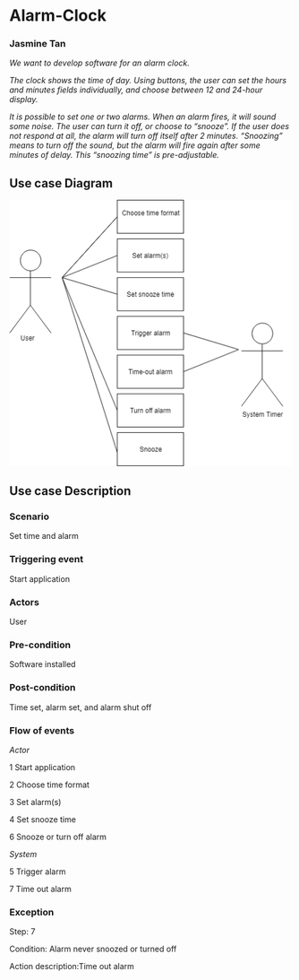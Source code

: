 # Alarm-Clock

### Jasmine Tan

*We want to develop software for an alarm clock.*

*The clock shows the time of day. Using buttons, the user can set the hours and minutes fields individually, and choose between 12 and 24-hour display.*

*It is possible to set one or two alarms. When an alarm fires, it will sound some noise. The user can turn it off, or choose to “snooze”. If the user does not respond at all, the alarm will turn off itself after 2 minutes. “Snoozing” means to turn off the sound, but the alarm will fire again after some minutes of delay. This “snoozing time” is pre-adjustable.*

## Use case Diagram
![alt text](https://github.com/jasminetan/alarm-clock/blob/master/diagram.png)

## Use case Description

### Scenario
Set time and alarm

### Triggering event
Start application

### Actors
User

### Pre-condition
Software installed

### Post-condition
Time set, alarm set, and alarm shut off

### Flow of events
*Actor*

1 Start application

2 Choose time format

3 Set alarm(s)

4 Set snooze time

6 Snooze or turn off alarm



*System*

5 Trigger alarm

7 Time out alarm

### Exception
Step: 7   

Condition: Alarm never snoozed or turned off  

Action description:Time out alarm 
